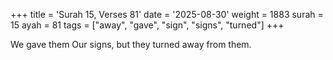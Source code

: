 +++
title = 'Surah 15, Verses 81'
date = '2025-08-30'
weight = 1883
surah = 15
ayah = 81
tags = ["away", "gave", "sign", "signs", "turned"]
+++

We gave them Our signs, but they turned away from them.
